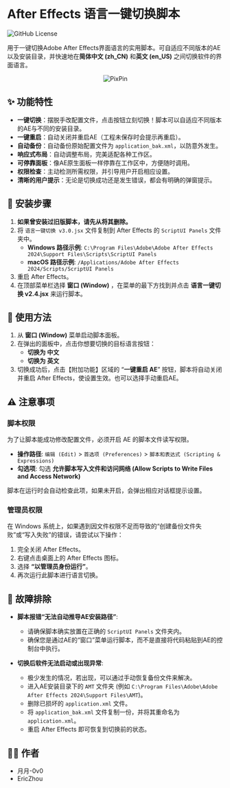 # After Effects 语言一键切换脚本

![GitHub License](https://img.shields.io/github/license/EricZhou05/AE_LanguageSwitcher)

用于一键切换Adobe After Effects界面语言的实用脚本。可自适应不同版本的AE以及安装目录，并快速地在**简体中文 (zh_CN)** 和**英文 (en_US)** 之间切换软件的界面语言。

<p align="center">
  <img src="https://github.com/user-attachments/assets/76f709df-cbdd-4ffb-9b35-828635e8f23f" alt="PixPin">
</p>

## ✨ 功能特性

- **一键切换**：摆脱手改配置文件，点击按钮立刻切换！脚本可以自适应不同版本的AE与不同的安装目录。
- **一键重启**：自动关闭并重启AE（工程未保存时会提示再重启）。
- **自动备份**：自动备份原始配置文件为 `application_bak.xml`，以防意外发生。 
- **响应式布局**：自动调整布局，完美适配各种工作区。
- **可停靠面板**：像AE原生面板一样停靠在工作区中，方便随时调用。
- **权限检查**：主动检测所需权限，并引导用户开启相应设置。
- **清晰的用户提示**：无论是切换成功还是发生错误，都会有明确的弹窗提示。

## 🚀 安装步骤

1.  **如果曾安装过旧版脚本，请先从将其删除。**
2.  将 `语言一键切换 v3.0.jsx` 文件复制到 After Effects 的 `ScriptUI Panels` 文件夹中。
    * **Windows 路径示例**:
        `C:\Program Files\Adobe\Adobe After Effects 2024\Support Files\Scripts\ScriptUI Panels`
    * **macOS 路径示例**:
        `/Applications/Adobe After Effects 2024/Scripts/ScriptUI Panels`
3.  重启 After Effects。
4.  在顶部菜单栏选择 **窗口 (Window)** ，在菜单的最下方找到并点击 **语言一键切换 v2.4.jsx** 来运行脚本。

## 📖 使用方法

1.  从 **窗口 (Window)** 菜单启动脚本面板。
2.  在弹出的面板中，点击你想要切换的目标语言按钮：
    * **切换为 中文**
    * **切换为 英文**
3.  切换成功后，点击【附加功能】区域的 “**一键重启 AE**” 按钮，脚本将自动关闭并重启 After Effects，使设置生效。也可以选择手动重启AE。

## ⚠️ 注意事项

### 脚本权限

为了让脚本能成功修改配置文件，必须开启 AE 的脚本文件读写权限。

- **操作路径**: `编辑 (Edit)` > `首选项 (Preferences)` > `脚本和表达式 (Scripting & Expressions)`
- **勾选项**: 勾选 **允许脚本写入文件和访问网络 (Allow Scripts to Write Files and Access Network)**

脚本在运行时会自动检查此项，如果未开启，会弹出相应对话框提示设置。

### 管理员权限

在 Windows 系统上，如果遇到因文件权限不足而导致的“创建备份文件失败”或“写入失败”的错误，请尝试以下操作：
1.  完全关闭 After Effects。
2.  右键点击桌面上的 After Effects 图标。
3.  选择 **“以管理员身份运行”**。
4.  再次运行此脚本进行语言切换。

## 🔧 故障排除

- **脚本报错“无法自动推导AE安装路径”**:
    - 请确保脚本确实放置在正确的 `ScriptUI Panels` 文件夹内。
    - 确保您是通过AE的“窗口”菜单运行脚本，而不是直接将代码粘贴到AE的控制台中执行。

- **切换后软件无法启动或出现异常**:
    - 极少发生的情况，若出现，可以通过手动恢复备份文件来解决。
    - 进入AE安装目录下的 `AMT` 文件夹 (例如 `C:\Program Files\Adobe\Adobe After Effects 2024\Support Files\AMT`)。
    - 删除已损坏的 `application.xml` 文件。
    - 将 `application_bak.xml` 文件复制一份，并将其重命名为 `application.xml`。
    - 重启 After Effects 即可恢复到切换前的状态。

## 👨‍💻 作者

-   月月-0v0
-   EricZhou
